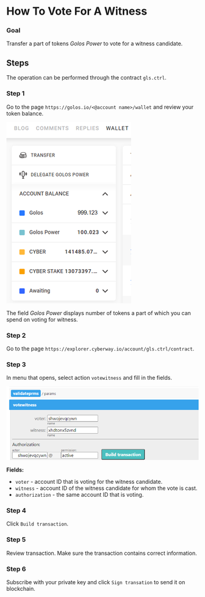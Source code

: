 # How To Vote For A Witness

### Goal
Transfer a part of tokens *Golos Power* to vote for a witness candidate.

## Steps
The operation can be performed through the contract `gls.ctrl`.

### Step 1
Go to the page `https://golos.io/<@account name>/wallet` and review your token balance.

![](./images/wallet_menu.png)

The field *Golos Power* displays number of tokens a part of which you can spend on voting for witness.

### Step 2
Go to the page `https://explorer.cyberway.io/account/gls.ctrl/contract`.

### Step 3
In menu that opens, select action `votewitness` and fill in the fields.  

![](./images/votewitness.png)

**Fields:**
 * `voter` - account ID that is voting for the witness candidate.
 * `witness` - account ID of the witness candidate for whom the vote is cast.
 * `authorization` - the same account ID that is voting.

### Step 4
Click `Build transaction`.

### Step 5
Review transaction. Make sure the transaction contains correct information.

### Step 6
Subscribe with your private key and click `Sign transation` to send it on blockchain.
